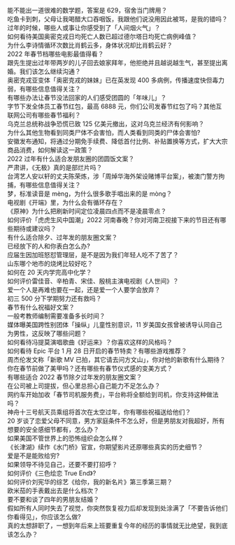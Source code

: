 能不能出一道很难的数学题，答案是 629，宿舍当门牌用？  
吃鱼卡到刺，父母让我喝醋大口吞咽饭，我跟他们说没用因此被骂，是我的错吗？  
过年的时候，哪些人或事让你感受到了「人间烟火气」？  
如何看待美国奥密克戎日均死亡人数已超过德尔塔日均死亡病例峰值？  
为什么李诗情循环次数比肖鹤云多，身体状况却比肖鹤云好？  
2022 年春节档哪些电影最值得看？  
跟先生提出过年带两岁的儿子回去娘家拜年，他拒绝并且越说越生气，甚至提出离婚。我们该怎么继续沟通？  
奥密克戎亚变体「奥密克戎的妹妹」已在英发现 400 多病例，传播速度快但毒力弱，有哪些信息值得关注？  
有哪些办法让春节没法回家的人们感受团圆的「年味儿」？  
字节下发全体员工春节红包，最高 6888 元，你们公司发春节红包了吗？其他互联网公司有哪些春节福利？  
乌克兰总统称战争恐慌已致 125 亿美元撤出，这对乌克兰经济有何影响？  
为什么其他生物看到同类尸体不会害怕，而人类看到同类的尸体会害怕?  
安徽发布通知，将通过分期免手续费、降低首付比例、补贴置换等方式，扩大大宗商品消费，如何解读这一政策？  
2022 过年有什么适合发朋友圈的团圆饭文案？  
严肃讲，《无极》真的是部烂片吗？  
台湾艺人安以轩的丈夫陈荣炼，涉「周焯华海外架设赌博平台案」，被澳门警方拘捕，有哪些信息值得关注？  
梦，标准读音是 mèng，为什么很多歌手唱出来的是 mòng？  
电视剧《开端》里，为什么会有循环存在？  
《原神》为什么把刷新时间定位凌晨四点而不是凌晨零点？  
如何评价「虎虎生风中国潮」2022 河南春晚？你对河南卫视接下来的节目还有哪些期待或建议吗？  
有什么适合除夕、过年发的朋友圈文案？  
已经放下的人和你表白怎么办?  
应届生因加班怒怼管理层，是不是因为我们年轻人吃不了苦了？  
山东哪个地市的烧烤比较好吃？  
如何在 20 天内学完高中化学？  
如何评价雷佳音、辛柏青、宋佳、殷桃主演电视剧《人世间》？  
爱一个人是再难也要在一起，还是爱一个人要学会放弃？  
初三 500 分下学期努力还有救吗？  
春节有什么祝福好文案？  
一般考教师编制需要准备多长时间？  
媒体曝美国跨性别团体「操纵」儿童性别意识，11 岁美国女孩曾被诱导认同自己为男性，这反映了哪些问题？  
如何看待冯提莫演唱歌曲《好运来》？你喜欢这样的风格吗？  
如何看待 Epic 平台 1 月 28 日开启的春节特卖？有哪些游戏推荐？  
周杰伦发文称「新歌 MV 已拍，其它请去问方文山」，你对他的新歌有什么期待？  
你在春节前做了美甲吗？还有哪些有春节仪式感的变美方式？  
有哪些适合 2022 春节除夕过年发的朋友圈文案？  
在公司被上司提拔，但心里总担心自己能力不足怎么办？  
网约车开始加收「春节司机服务费」，平台称将全额给到司机，你支持这种做法吗？  
神舟十三号航天员乘组将首次在太空过年，你有哪些祝福送给他们？  
20 岁谈了恋爱父母不同意，男方家庭条件不怎么好，但是男朋友对我超好，所有想要的安全感细节都有，怎么办？  
如果美国不管世界上的恐怖组织会怎么样？  
《长津湖》续作《水门桥》官宣，你期望影片还原哪些真实的历史细节？  
爱是不是能败给穷?  
如果领导不待见自己，还要不要打招呼？  
如何评价《三色绘恋 True End》?  
如何评价刘宪华的综艺《给你，我的新名片》第三季第三期？  
欧米茄的手表戴出去是什么档次？  
要不要和谈了四年的男朋友结婚？  
假如所有人同时失去了视觉，你突然恢复视力后却发现到处涂满了「不要告诉他们你看得见」，你应该怎么做?  
真的太想辞职了，一想到年后来上班要重复今年的经历的事情就无比绝望，我到底该怎么办？  
